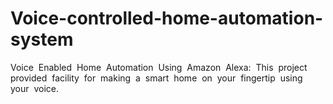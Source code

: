 # Voice-controlled-home-automation-system
Voice  Enabled  Home  Automation  Using  Amazon  Alexa:  This  project  provided  facility  for  making  a  smart  home  on  your  fingertip  using  your  voice.  
